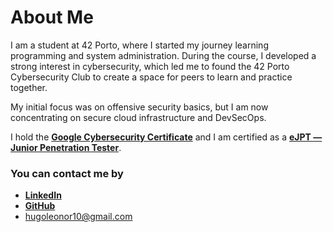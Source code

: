 # About Me

I am a student at 42 Porto, where I started my journey learning programming and system administration. During the course, I developed a strong interest in cybersecurity, which led me to found the 42 Porto Cybersecurity Club to create a space for peers to learn and practice together.

My initial focus was on offensive security basics, but I am now concentrating on secure cloud infrastructure and DevSecOps. 

I hold the [**Google Cybersecurity Certificate**](https://www.coursera.org/account/accomplishments/specialization/certificate/CHBCLFOO90JB) and I am certified as a [**eJPT — Junior Penetration Tester**](https://certs.ine.com/ff586390-30fd-49ae-b950-4debca595dad#acc.GYTtXsbw).

### You can contact me by

- **[LinkedIn](https://linkedin.com/in/hugoleonor)**  
- **[GitHub](https://github.com/hugoleonor)**  
- [hugoleonor10@gmail.com](mailto:hugoleonor10@gmail.com)
